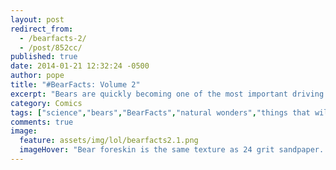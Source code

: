 ```yaml
---
layout: post
redirect_from: 
  - /bearfacts-2/
  - /post/852cc/
published: true
date: 2014-01-21 12:32:24 -0500
author: pope
title: "#BearFacts: Volume 2"
excerpt: "Bears are quickly becoming one of the most important driving forces of the US economy thanks to the proliferation of totally accurate information by WNV's #BearFacts initiative. Not reading more #BearFacts makes you a terrorist. "
category: Comics
tags: ["science","bears","BearFacts","natural wonders","things that will fuck shit up","Genghis Khan","Star Trek","farts","historical misconceptions","don't be a terrorist","Ursine Death Stare"]
comments: true 
image:
  feature: assets/img/lol/bearfacts2.1.png
  imageHover: "Bear foreskin is the same texture as 24 grit sandpaper. They are not gentle lovers. #BearFacts"
---
```


